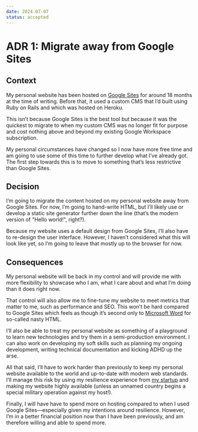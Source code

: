 ```yaml
---
date: 2024-07-07
status: accepted
---
```


# ADR 1: Migrate away from Google Sites

## Context

My personal website has been hosted on [Google Sites](https://workspace.google.com/products/sites/) for around 18 months at the time of writing. Before that, it used a custom CMS that I’d built using Ruby on Rails and which was hosted on Heroku.

This isn’t because Google Sites is the best tool but because it was the quickest to migrate to when my custom CMS was no longer fit for purpose and cost nothing above and beyond my existing Google Workspace subscription.

My personal circumstances have changed so I now have more free time and am going to use some of this time to further develop what I’ve already got. The first step towards this is to move to something that’s less restrictive than Google Sites.

## Decision

I’m going to migrate the content hosted on my personal website away from Google Sites. For now, I’m going to hand-write HTML, but I’ll likely use or develop a static site generator further down the line (that’s the modern version of "Hello world!", right?).

Because my website uses a default design from Google Sites, I’ll also have to re-design the user interface. However, I haven’t considered what this will look like yet, so I’m going to leave that mostly up to the browser for now. 

## Consequences

My personal website will be back in my control and will provide me with more flexibility to showcase who I am, what I care about and what I’m doing than it does right now.

That control will also allow me to fine-tune my website to meet metrics that matter to me, such as performance and SEO. This won’t be hard compared to Google Sites which feels as though it’s second only to [Microsoft Word](https://blog.codinghorror.com/cleaning-words-nasty-html/) for so-called nasty HTML.

I’ll also be able to treat my personal website as something of a playground to learn new technologies and try them in a semi-production environment. I can also work on developing my soft skills such as planning my ongoing development, writing technical documentation and kicking ADHD up the arse.

All that said, I’ll have to work harder than previously to keep my personal website available to the world and up-to-date with modern web standards. I’ll manage this risk by using my resilience experience from [my startup](https://www.gurste.com) and making my website highly available (unless an unnamed country begins a special military operation against my host!).

Finally, I will have have to spend more on hosting compared to when I used Google Sites—especially given my intentions around resilience. However, I’m in a better financial position now than I have been previously, and am therefore willing and able to spend more.
